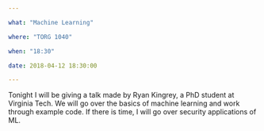 ```yaml
---

what: "Machine Learning"

where: "TORG 1040"

when: "18:30"

date: 2018-04-12 18:30:00

---
```


Tonight I will be giving a talk made by Ryan Kingrey, a PhD student at Virginia Tech. We will go over the basics of machine learning and work through example code. If there is time, I will go over security applications of ML.
